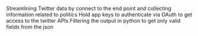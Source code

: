 Streamlining Twitter data by connect to the end point and collecting information related to politics 
Hold app keys to authenticate via OAuth to get access to the twitter APIs
Filtering the output in python to get only valid fields from the json
